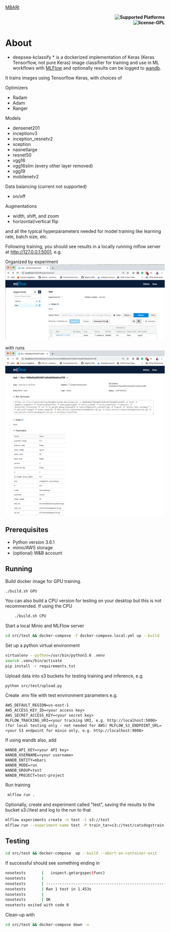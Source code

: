 [MBARI](https://www.mbari.org/wp-content/uploads/2014/11/logo-mbari-3b.png)
<p align="right">
    <b> <img src="https://img.shields.io/badge/Supported%20Platforms-Windows%20%7C%20macOS%20%7C%20Linux-green" title="Supported Platforms"/> </b> <br>
    <b> <img src="https://img.shields.io/badge/license-GPL-blue" title="license-GPL"/> </b> <br>
</p>

# About

* deepsea-kclassify * is a dockerized implementation of Keras (Keras Tensorflow, not pure Keras) 
image classifier for training and use in ML workflows with [MLFlow](https://github.com/mlflow/mlflow) 
and optionally results can be logged to [wandb](https://www.wandb.com/).

It trains images using Tensorflow Keras, with choices of

Optimizers

* Radam
* Adam
* Ranger

Models

* densenet201
* inceptionv3
* inception_resnetv2
* xception
* nasnetlarge
* resnet50
* vgg16
* vgg16slim (every other layer removed)
* vgg19
* mobilenetv2

Data balancing (current not supported)

* on/off

Augmentations

* width, shift, and zoom  
* horizontal/vertical flip

and all the typical hyperparameters needed for model training like 
learning rate,  batch size, etc.

Following training, you should see results in a locally running mlfow server at http://127.0.0.1:5001, e.g.

Organized by experiment
![ Image link ](/img/mlflow_exp.jpg)

with runs
![ Image link ](/img/mlflow_run.jpg)
## Prerequisites
 - Python version 3.6.1 
- minio/AWS storage
- (optional) W&B account 
## Running
Build docker image for GPU training.
```bash
./build.sh GPU
```
You can also build a CPU version for testing on your desktop but this is not recommended.
If using the CPU
```bash
    ./build.sh CPU
```
Start a local Minio and MLFlow server
```bash
cd src/test && docker-compose -f docker-compose.local.yml up --build
```
Set up a python virtual environment
```bash
virtualenv --python=/usr/bin/python3.6 .venv
source .venv/bin/activate
pip install -r requirements.txt
```
Upload data into s3 buckets for testing training and inference, e.g.
```
python src/test/upload.py
```
Create .env file with test environment parameters e.g.
```
AWS_DEFAULT_REGION=us-east-1
AWS_ACCESS_KEY_ID=<your access key>
AWS_SECRET_ACCESS_KEY=<your secret key>
MLFLOW_TRACKING_URI=<your tracking URI, e.g. http://localhost:5000>
(for local testing only - not needed for AWS) MLFLOW_S3_ENDPOINT_URL=<your S3 endpoint for minio only, e.g. http://localhost:9000>
```
If using wandb also, add
```
WANDB_API_KEY=<your API key>
WANDB_USERNAME=<your username>
WANDB_ENTITY=mbari
WANDB_MODE=run
WANDB_GROUP=test
WANDB_PROJECT=test-project
```
Run training
```bash
 mlflow run .
```
Optionally, create and experiment called "test", saving the results to the bucket s3://test and log to the run to that
```bash
mlflow experiments create -n test -l s3://test
mlflow run --experiment-name test -P train_tar=s3://test/catsdogstrain.tar.gz -P val_tar=s3://test/catsdogsval.tar.gz .
```

## Testing

```bash
cd src/test && docker-compose  up --build --abort-on-container-exit
```
If successful should see something ending in
```bash
nosetests       |   inspect.getargspec(func)
nosetests       |
nosetests       | ----------------------------------------------------------------------
nosetests       | Ran 1 test in 1.453s
nosetests       |
nosetests       | OK
nosetests exited with code 0
```
Clean-up with
```bash
cd src/test && docker-compose down -v
```